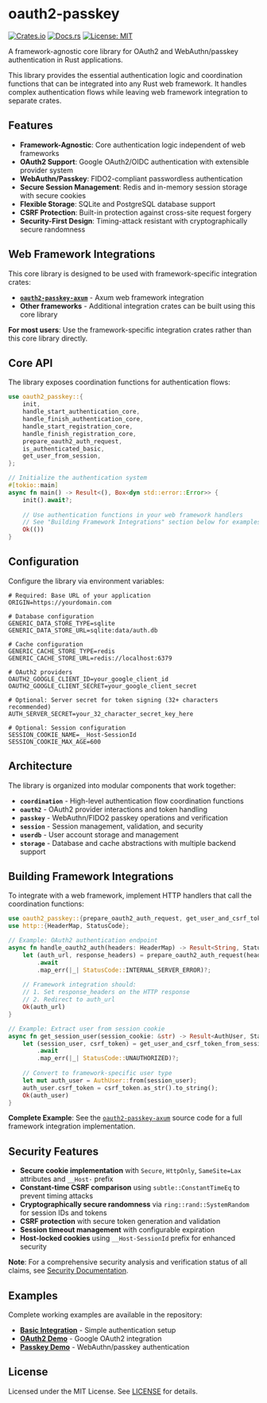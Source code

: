 # oauth2-passkey

[![Crates.io](https://img.shields.io/crates/v/oauth2-passkey.svg)](https://crates.io/crates/oauth2-passkey)
[![Docs.rs](https://docs.rs/oauth2-passkey/badge.svg)](https://docs.rs/oauth2-passkey)
[![License: MIT](https://img.shields.io/badge/License-MIT-yellow.svg)](https://opensource.org/licenses/MIT)

A framework-agnostic core library for OAuth2 and WebAuthn/passkey authentication in Rust applications.

This library provides the essential authentication logic and coordination functions that can be integrated into any Rust web framework. It handles complex authentication flows while leaving web framework integration to separate crates.

## Features

- **Framework-Agnostic**: Core authentication logic independent of web frameworks
- **OAuth2 Support**: Google OAuth2/OIDC authentication with extensible provider system
- **WebAuthn/Passkey**: FIDO2-compliant passwordless authentication
- **Secure Session Management**: Redis and in-memory session storage with secure cookies
- **Flexible Storage**: SQLite and PostgreSQL database support
- **CSRF Protection**: Built-in protection against cross-site request forgery
- **Security-First Design**: Timing-attack resistant with cryptographically secure randomness

## Web Framework Integrations

This core library is designed to be used with framework-specific integration crates:

- **[`oauth2-passkey-axum`](https://crates.io/crates/oauth2-passkey-axum)** - Axum web framework integration
- **Other frameworks** - Additional integration crates can be built using this core library

**For most users**: Use the framework-specific integration crates rather than this core library directly.

## Core API

The library exposes coordination functions for authentication flows:

```rust
use oauth2_passkey::{
    init, 
    handle_start_authentication_core,
    handle_finish_authentication_core,
    handle_start_registration_core, 
    handle_finish_registration_core,
    prepare_oauth2_auth_request,
    is_authenticated_basic,
    get_user_from_session,
};

// Initialize the authentication system
#[tokio::main]
async fn main() -> Result<(), Box<dyn std::error::Error>> {
    init().await?;
    
    // Use authentication functions in your web framework handlers
    // See "Building Framework Integrations" section below for examples
    Ok(())
}
```

## Configuration

Configure the library via environment variables:

```env
# Required: Base URL of your application
ORIGIN=https://yourdomain.com

# Database configuration
GENERIC_DATA_STORE_TYPE=sqlite
GENERIC_DATA_STORE_URL=sqlite:data/auth.db

# Cache configuration  
GENERIC_CACHE_STORE_TYPE=redis
GENERIC_CACHE_STORE_URL=redis://localhost:6379

# OAuth2 providers
OAUTH2_GOOGLE_CLIENT_ID=your_google_client_id
OAUTH2_GOOGLE_CLIENT_SECRET=your_google_client_secret

# Optional: Server secret for token signing (32+ characters recommended)
AUTH_SERVER_SECRET=your_32_character_secret_key_here

# Optional: Session configuration
SESSION_COOKIE_NAME=__Host-SessionId
SESSION_COOKIE_MAX_AGE=600
```

## Architecture

The library is organized into modular components that work together:

- **`coordination`** - High-level authentication flow coordination functions
- **`oauth2`** - OAuth2 provider interactions and token handling
- **`passkey`** - WebAuthn/FIDO2 passkey operations and verification
- **`session`** - Session management, validation, and security
- **`userdb`** - User account storage and management
- **`storage`** - Database and cache abstractions with multiple backend support

## Building Framework Integrations

To integrate with a web framework, implement HTTP handlers that call the coordination functions:

```rust
use oauth2_passkey::{prepare_oauth2_auth_request, get_user_and_csrf_token_from_session, AuthUser};
use http::{HeaderMap, StatusCode};

// Example: OAuth2 authentication endpoint
async fn handle_oauth2_auth(headers: HeaderMap) -> Result<String, StatusCode> {
    let (auth_url, response_headers) = prepare_oauth2_auth_request(headers, None)
        .await
        .map_err(|_| StatusCode::INTERNAL_SERVER_ERROR)?;
    
    // Framework integration should:
    // 1. Set response_headers on the HTTP response
    // 2. Redirect to auth_url
    Ok(auth_url)
}

// Example: Extract user from session cookie
async fn get_session_user(session_cookie: &str) -> Result<AuthUser, StatusCode> {
    let (session_user, csrf_token) = get_user_and_csrf_token_from_session(session_cookie)
        .await
        .map_err(|_| StatusCode::UNAUTHORIZED)?;
    
    // Convert to framework-specific user type
    let mut auth_user = AuthUser::from(session_user);
    auth_user.csrf_token = csrf_token.as_str().to_string();
    Ok(auth_user)
}
```

**Complete Example**: See the [`oauth2-passkey-axum`](https://github.com/ktaka/oauth2-passkey/tree/main/oauth2_passkey_axum) source code for a full framework integration implementation.

## Security Features

- **Secure cookie implementation** with `Secure`, `HttpOnly`, `SameSite=Lax` attributes and `__Host-` prefix
- **Constant-time CSRF comparison** using `subtle::ConstantTimeEq` to prevent timing attacks
- **Cryptographically secure randomness** via `ring::rand::SystemRandom` for session IDs and tokens
- **CSRF protection** with secure token generation and validation
- **Session timeout management** with configurable expiration
- **Host-locked cookies** using `__Host-SessionId` prefix for enhanced security

**Note**: For a comprehensive security analysis and verification status of all claims, see [Security Documentation](../docs/security.md).

## Examples

Complete working examples are available in the repository:

- **[Basic Integration](../demo01)** - Simple authentication setup
- **[OAuth2 Demo](https://github.com/ktaka-ccmp/oauth2-passkey/tree/master/demo-oauth2)** - Google OAuth2 integration
- **[Passkey Demo](https://github.com/ktaka-ccmp/oauth2-passkey/tree/master/demo-passkey)** - WebAuthn/passkey authentication

## License

Licensed under the MIT License. See [LICENSE](https://github.com/ktaka/oauth2-passkey/blob/main/LICENSE) for details.
